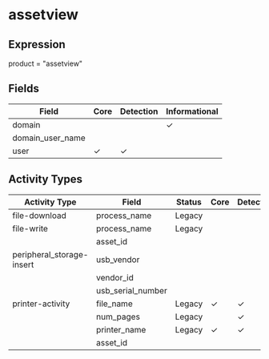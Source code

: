 assetview
=========

Expression
----------

product = "assetview"

Fields
------

| Field            | Core     | Detection | Informational |
| ---------------- | -------- | --------- | ------------- |
| domain           |          |           | &#10003;      |
| domain_user_name |          |           |               |
| user             | &#10003; | &#10003;  |               |

Activity Types
--------------

| Activity Type             | Field             | Status | Core     | Detection | Informational |
| ------------------------- | ----------------- | ------ | -------- | --------- | ------------- |
| file-download             | process_name      | Legacy |          |           | &#10003;      |
| file-write                | process_name      | Legacy |          |           | &#10003;      |
|                           | asset_id          |        |          |           | &#10003;      |
| peripheral_storage-insert | usb_vendor        |        |          |           | &#10003;      |
|                           | vendor_id         |        |          |           | &#10003;      |
|                           | usb_serial_number |        |          |           | &#10003;      |
| printer-activity          | file_name         | Legacy | &#10003; | &#10003;  |               |
|                           | num_pages         | Legacy |          | &#10003;  |               |
|                           | printer_name      | Legacy | &#10003; | &#10003;  |               |
|                           | asset_id          |        |          |           | &#10003;      |


